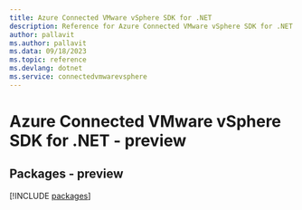 ```yaml
---
title: Azure Connected VMware vSphere SDK for .NET
description: Reference for Azure Connected VMware vSphere SDK for .NET
author: pallavit
ms.author: pallavit
ms.data: 09/18/2023
ms.topic: reference
ms.devlang: dotnet
ms.service: connectedvmwarevsphere
---
```

# Azure Connected VMware vSphere SDK for .NET - preview
## Packages - preview
[!INCLUDE [packages](connected-vmware-vsphere-index.md)]